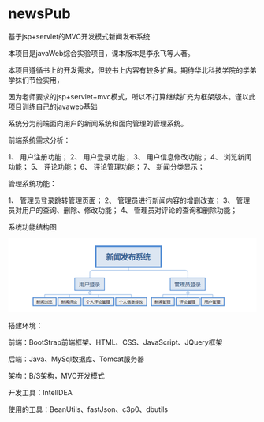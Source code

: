 # newsPub
基于jsp+servlet的MVC开发模式新闻发布系统

本项目是javaWeb综合实验项目，课本版本是李永飞等人著。

本项目遵循书上的开发需求，但较书上内容有较多扩展。期待华北科技学院的学弟学妹们节俭实用，

因为老师要求的jsp+servlet+mvc模式，所以不打算继续扩充为框架版本。谨以此项目训练自己的javaweb基础


系统分为前端面向用户的新闻系统和面向管理的管理系统。


前端系统需求分析：

1、	用户注册功能；
2、	用户登录功能；
3、	用户信息修改功能；
4、	浏览新闻功能；
5、	评论功能；
6、	评论管理功能；
7、	新闻分类显示；

   管理系统功能：
   
1、	管理员登录跳转管理页面；
2、	管理员进行新闻内容的增删改查；
3、	管理员对用户的查询、删除、修改功能；
4、	管理员对评论的查询和删除功能；

系统功能结构图


![](.README_images/778aa9b3.png)


搭建环境：

前端：BootStrap前端框架、HTML、CSS、JavaScript、JQuery框架

后端：Java、MySql数据库、Tomcat服务器

架构：B/S架构，MVC开发模式

开发工具：IntelIDEA

使用的工具：BeanUtils、fastJson、c3p0、dbutils